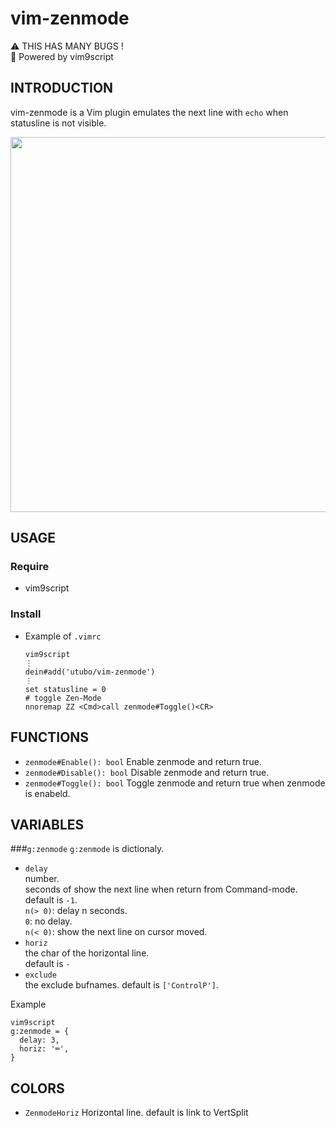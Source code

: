 # vim-zenmode

⚠ THIS HAS MANY BUGS !  
📜 Powered by vim9script

## INTRODUCTION
vim-zenmode is a Vim plugin emulates the next line with `echo` when statusline is not visible.

<img width="600" src="https://user-images.githubusercontent.com/6848636/190131844-dd95d5d4-0f18-44c1-a50b-35bddec8e1c6.png">

## USAGE
### Require
- vim9script

### Install
- Example of `.vimrc`
  ```vim
  vim9script
  ⋮
  dein#add('utubo/vim-zenmode')
  ⋮
  set statusline = 0
  # toggle Zen-Mode
  nnoremap ZZ <Cmd>call zenmode#Toggle()<CR>
  ```

## FUNCTIONS
- `zenmode#Enable(): bool`
  Enable zenmode and return true.
- `zenmode#Disable(): bool`
  Disable zenmode and return true.
- `zenmode#Toggle(): bool`
  Toggle zenmode and return true when zenmode is enabeld.

## VARIABLES

###`g:zenmode`
`g:zenmode` is dictionaly.  

- `delay`  
  number.  
  seconds of show the next line when return from Command-mode.  
  default is `-1`.  
  `n(> 0)`: delay n seconds.  
  `0`: no delay.  
  `n(< 0)`: show the next line on cursor moved.
- `horiz`  
  the char of the horizontal line.  
  default is `-`
- `exclude`  
  the exclude bufnames.
  default is `['ControlP']`.

Example
```vim
vim9script
g:zenmode = {
  delay: 3,
  horiz: '═',
}
```

## COLORS
- `ZenmodeHoriz`
  Horizontal line.
  default is link to VertSplit


